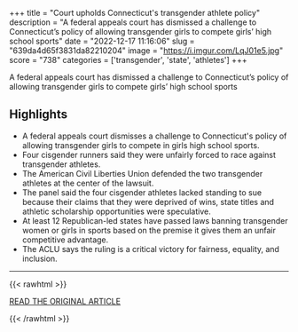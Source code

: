 +++
title = "Court upholds Connecticut's transgender athlete policy"
description = "A federal appeals court has dismissed a challenge to Connecticut’s policy of allowing transgender girls to compete girls’ high school sports"
date = "2022-12-17 11:16:06"
slug = "639da4d65f3831da82210204"
image = "https://i.imgur.com/LqJ01e5.jpg"
score = "738"
categories = ['transgender', 'state', 'athletes']
+++

A federal appeals court has dismissed a challenge to Connecticut’s policy of allowing transgender girls to compete girls’ high school sports

## Highlights

- A federal appeals court dismisses a challenge to Connecticut's policy of allowing transgender girls to compete in girls high school sports.
- Four cisgender runners said they were unfairly forced to race against transgender athletes.
- The American Civil Liberties Union defended the two transgender athletes at the center of the lawsuit.
- The panel said the four cisgender athletes lacked standing to sue because their claims that they were deprived of wins, state titles and athletic scholarship opportunities were speculative.
- At least 12 Republican-led states have passed laws banning transgender women or girls in sports based on the premise it gives them an unfair competitive advantage.
- The ACLU says the ruling is a critical victory for fairness, equality, and inclusion.

---

{{< rawhtml >}}
  <p class="article-category">
    <a target="_blank" href="https://abcnews.go.com/Sports/wireStory/court-upholds-connecticuts-transgender-athlete-policy-95432746">READ THE ORIGINAL ARTICLE</a>
  </p>
{{< /rawhtml >}}
